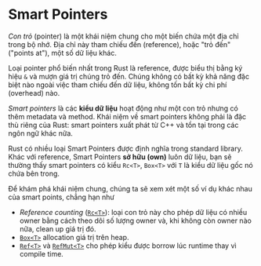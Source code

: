 # Smart Pointers

*Con trỏ* (pointer) là một khái niệm chung cho một biến chứa một địa chỉ trong bộ nhớ. Địa chỉ này tham chiếu đến (reference), hoặc "trỏ đến" ("points at"), một số dữ liệu khác.

Loại pointer phổ biến nhất trong Rust là reference, được biểu thị bằng ký hiệu `&` và mượn giá trị chúng trỏ đến. Chúng không có bất kỳ khả năng đặc biệt nào ngoài việc tham chiếu đến dữ liệu, không tốn bất kỳ chi phí (overhead) nào.

*Smart pointers* là các **kiểu dữ liệu** hoạt động như một con trỏ nhưng có thêm metadata và method. Khái niệm về smart pointers không phải là đặc thù riêng của Rust: smart pointers xuất phát từ C++ và tồn tại trong các ngôn ngữ khác nữa.

Rust có nhiều loại Smart Pointers được định nghĩa trong standard library. Khác với reference, Smart Pointers **sở hữu (own)** luôn dữ liệu, bạn sẽ thường thấy smart pointers có kiểu `Rc<T>`, `Box<T>` với `T` là kiểu dữ liệu gốc nó chứa bên trong.

Để khám phá khái niệm chung, chúng ta sẽ xem xét một số ví dụ khác nhau của smart points, chẳng hạn như

- *Reference counting* ([`Rc<T>`](./rc.md)): loại con trỏ này cho phép dữ liệu có nhiều owner bằng cách theo dõi số lượng owner và, khi không còn owner nào nữa, clean up giá trị đó.
- [`Box<T>`](./box.md) allocation giá trị trên heap.
- [`Ref<T>`](./ref.md) và [`RefMut<T>`](./refmut.md) cho phép kiểu được borrow lúc runtime thay vì compile time.
